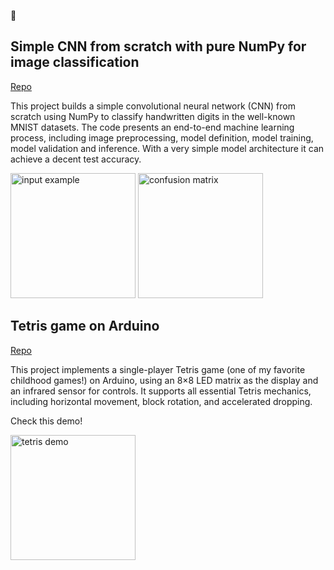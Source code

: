 📎

## Simple CNN from scratch with pure NumPy for image classification
[Repo](https://github.com/Yangliu20/cnn-numpy)

This project builds a simple convolutional neural network (CNN) from scratch using NumPy to classify handwritten digits in the well-known MNIST datasets. The code presents an end-to-end machine learning process, including image preprocessing, model definition, model training, model validation and inference. With a very simple model architecture it can achieve a decent test accuracy. 

<img src="https://github.com/user-attachments/assets/cc9e9d5d-bd16-4c6a-93b6-776ff4fc35ba" alt="input example" width="200"/>
<img src="https://github.com/user-attachments/assets/976b7fa3-a489-4c90-a7fe-602a3c4f1742" alt="confusion matrix" width="200"/>

## Tetris game on Arduino
[Repo](https://github.com/Yangliu20/arduino-tetris)

This project implements a single-player Tetris game (one of my favorite childhood games!) on Arduino, using an 8×8 LED matrix as the display and an infrared sensor for controls. It supports all essential Tetris mechanics, including horizontal movement, block rotation, and accelerated dropping.

Check this demo! 

<img src="https://github.com/Yangliu20/arduino-tetris/raw/main/docs/images/tetris_gif.gif" alt="tetris demo" width="200"/>
